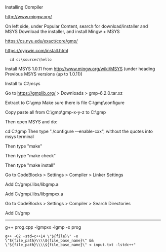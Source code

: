 Installing Compiler

http://www.mingw.org/

On left side, under Popular Content, search for download/installer and MSYS
Download the installer, and install Mingw + MSYS

https://cs.nyu.edu/exact/core/gmp/

https://cygwin.com/install.html


      cd c:\sources\hello


Install MSYS 1.0.11 from http://www.mingw.org/wiki/MSYS
(under heading Previous MSYS versions (up to 1.0.11))

Install to C:\msys

Go to https://gmplib.org/ > Downloads > gmp-6.2.0.tar.xz

Extract to C:\gmp
Make sure there is file C:\gmp\configure

Copy paste all from C:\gmp\gmp-x-y-z to C:\gmp

Then open MSYS and do:

cd C:\gmp
Then type "./configure --enable-cxx", without the quotes into msys terminal

Then type "make"

Then type "make check"

Then type "make install"


Go to CodeBlocks > Settings > Compiler > Linker Settings

Add C:/gmp/.libs/libgmp.a

Add C:/gmp/.libs/libgmpxx.a

Go to CodeBlocks > Settings > Compiler > Search Directories

Add C:/gmp






-------
g++ prog.cpp -lgmpxx -lgmp -o prog


`g++ -O2 -std=c++14 \"${file}\" -o \"${file_path}\\\\${file_base_name}\" && \"${file_path}\\\\${file_base_name}\" < input.txt -lstdc++"`


